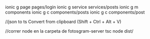  ionic g page pages/login
 ionic g service services/posts
 ionic g m components
 ionic g c components/posts
 ionic g c components/post

//json to ts
Convert from clipboard (Shift + Ctrl + Alt + V)

 //correr node en la carpeta de fotosgram-server
 tsc
 node dist/
